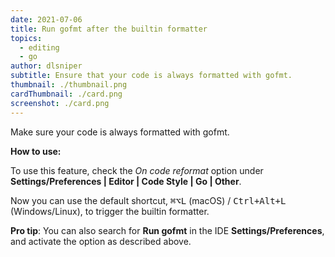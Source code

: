 ```yaml
---
date: 2021-07-06
title: Run gofmt after the builtin formatter
topics:
  - editing
  - go
author: dlsniper
subtitle: Ensure that your code is always formatted with gofmt.
thumbnail: ./thumbnail.png
cardThumbnail: ./card.png
screenshot: ./card.png
---
```


Make sure your code is always formatted with gofmt.

**How to use:**

To use this feature, check the _On code reformat_ option under **Settings/Preferences | Editor | Code Style | Go | Other**.

Now you can use the default shortcut, <kbd>⌘⌥L</kbd> (macOS) / <kbd>Ctrl+Alt+L</kbd> (Windows/Linux), to trigger the builtin formatter.

**Pro tip**: You can also search for **Run gofmt** in the IDE **Settings/Preferences**, and activate the option as described above.
